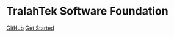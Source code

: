 <!-- _coverpage.md -->

<!-- logo -->
<!-- ![logo](images/logo_icon.svg) -->
# TralahTek Software Foundation

[GitHub](https://github.com/tralahtek/)
[Get Started](#quick-start)

<!-- background image -->
<!-- ![](images/bg.png) -->

<!-- background color -->
<!-- ![color](#005eff) -->
